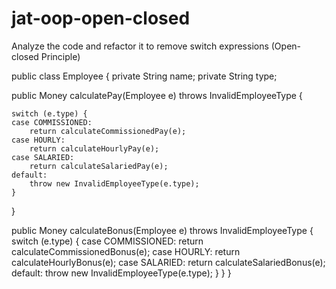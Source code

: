 # jat-oop-open-closed
Analyze the code and refactor it to remove switch expressions (Open-closed Principle)

public class Employee {
  private String name;
  private String type;

  public Money calculatePay(Employee e) throws InvalidEmployeeType {

	switch (e.type) {
  	case COMMISSIONED:
    	return calculateCommissionedPay(e);
  	case HOURLY:
    	return calculateHourlyPay(e);
  	case SALARIED:
    	return calculateSalariedPay(e);
  	default:
    	throw new InvalidEmployeeType(e.type);
	}
  }

  public Money calculateBonus(Employee e) throws InvalidEmployeeType {
	switch (e.type) {
  	case COMMISSIONED:
    	return calculateCommissionedBonus(e);
  	case HOURLY:
    	return calculateHourlyBonus(e);
  	case SALARIED:
    	return calculateSalariedBonus(e);
  	default:
    	throw new InvalidEmployeeType(e.type);
	}
  }
}
